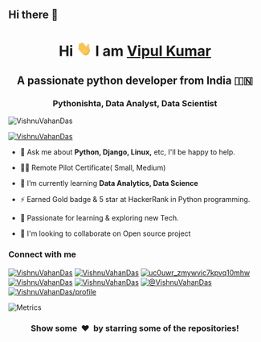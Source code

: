 ## Hi there 👋

<!--
**VishnuVahanDas/VishnuVahanDas** is a ✨ _special_ ✨ repository because its `README.md` (this file) appears on your GitHub profile.

Here are some ideas to get you started:

- 🔭 I’m currently working on ...
- 🌱 I’m currently learning ...
- 👯 I’m looking to collaborate on ...
- 🤔 I’m looking for help with ...
- 💬 Ask me about ...
- 📫 How to reach me: ...
- 😄 Pronouns: ...
- ⚡ Fun fact: ...
-->
<h1 align="center">Hi <img src="https://raw.githubusercontent.com/ABSphreak/ABSphreak/master/gifs/Hi.gif" height="30px"> I am <a href="vishnuvahan.com">Vipul Kumar</a></h1>
<h2 align="center">A passionate python developer from India 🇮🇳 </h2>
<h3 align="center">Pythonishta, Data Analyst, Data Scientist</h3>

<p align="left"> <img src="https://komarev.com/ghpvc/?username=VishnuVahanDas&label=Profile%20views&color=0e75b6&style=flat" alt="VishnuVahanDas" /> </p>

<p align="left"> <a href="https://github.com/ryo-ma/github-profile-trophy"><img src="https://github-profile-trophy.vercel.app/?username=its-kumar&theme=juicyfresh" alt="VishnuVahanDas" /></a> </p>

- 💬 Ask me about **Python, Django, Linux,** etc, I'll be happy to help.

- 👨‍💻 Remote Pilot Certificate( Small, Medium)

- 🌱 I’m currently learning **Data Analytics, Data Science**

- ⚡ Earned Gold badge & 5 star at HackerRank in Python programming.

- 🔭 Passionate for learning & exploring new Tech.

- 🤝 I'm looking to collaborate on Open source project

### Connect with me

<p align="left">
  <a href="https://www.linkedin.com/in/vishnuvahandas/" target="blank"><img align="center" src="https://raw.githubusercontent.com/rahuldkjain/github-profile-readme-generator/6253936f99716cd30c07055d5d10e9332af37171/src/images/icons/Social/linked-in-alt.svg" alt="VishnuVahanDas" height="30" width="40" /></a>
  <a href="https://instagram.com/vishnu.vahan.das" target="blank"><img align="center" src="https://raw.githubusercontent.com/rahuldkjain/github-profile-readme-generator/6253936f99716cd30c07055d5d10e9332af37171/src/images/icons/Social/instagram.svg" alt="VishnuVahanDas" height="30" width="40" /></a>
  <a href="https://www.youtube.com/channel/UC0UWR_ZmYwVic7KPVQ10mhw" target="blank"><img align="center" src="https://raw.githubusercontent.com/rahuldkjain/github-profile-readme-generator/6253936f99716cd30c07055d5d10e9332af37171/src/images/icons/Social/youtube.svg" alt="uc0uwr_zmywvic7kpvq10mhw" height="30" width="40" /></a>
  <a href="https://www.hackerrank.com/vishnuvahndas" target="blank"><img align="center" src="https://raw.githubusercontent.com/rahuldkjain/github-profile-readme-generator/6253936f99716cd30c07055d5d10e9332af37171/src/images/icons/Social/hackerrank.svg" alt="VishnuVahanDas" height="30" width="40" /></a>
  <a href="https://www.leetcode.com/iVishnuVahanDas" target="blank"><img align="center" src="https://raw.githubusercontent.com/rahuldkjain/github-profile-readme-generator/6253936f99716cd30c07055d5d10e9332af37171/src/images/icons/Social/leet-code.svg" alt="VishnuVahanDas" height="30" width="40" /></a>
  <a href="https://www.hackerearth.com/@VishnuVahanDas" target="blank"><img align="center" src="https://raw.githubusercontent.com/rahuldkjain/github-profile-readme-generator/6253936f99716cd30c07055d5d10e9332af37171/src/images/icons/Social/hackerearth.svg" alt="@VishnuVahanDas" height="30" width="40" /></a>
  <a href="https://auth.geeksforgeeks.org/user/VishnuVahanDas/profile" target="blank"><img align="center" src="https://raw.githubusercontent.com/rahuldkjain/github-profile-readme-generator/6253936f99716cd30c07055d5d10e9332af37171/src/images/icons/Social/geeks-for-geeks.svg" alt="VishnuVahanDas/profile" height="30" width="40" /></a>
</p>
<!--
### Analytics

  ![powerbi](https://img.shields.io/badge/PowerBI-F2C811?style=for-the-badge&logo=Power%20BI&logoColor=white)
  ![tableau](https://img.shields.io/badge/Tableau-E97627?style=for-the-badge&logo=Tableau&logoColor=white)
  ![plotly](https://img.shields.io/badge/Plotly-239120?style=for-the-badge&logo=plotly&logoColor=white)
  ![pandas](https://img.shields.io/badge/Pandas-2C2D72?style=for-the-badge&logo=pandas&logoColor=white)
  ![mysql](https://img.shields.io/badge/MySQL-005C84?style=for-the-badge&logo=mysql&logoColor=white)
  ![postgresql](https://img.shields.io/badge/PostgreSQL-316192?style=for-the-badge&logo=postgresql&logoColor=white)

### Machine Learning/AI

  ![tensorflow](https://img.shields.io/badge/TensorFlow-FF6F00?style=for-the-badge&logo=tensorflow&logoColor=white)
  ![sklearn](https://img.shields.io/badge/scikit_learn-F7931E?style=for-the-badge&logo=scikit-learn&logoColor=white)
  ![numpy](https://img.shields.io/badge/Numpy-777BB4?style=for-the-badge&logo=numpy&logoColor=white)
  ![opencv](https://img.shields.io/badge/OpenCV-27338e?style=for-the-badge&logo=OpenCV&logoColor=white)
-->
### Python Frameworks

  ![django](https://img.shields.io/badge/Django-092E20?style=for-the-badge&logo=django&logoColor=green)
  ![flask](https://img.shields.io/badge/Flask-000000?style=for-the-badge&logo=flask&logoColor=white)
  ![fastapi](https://img.shields.io/badge/fastapi-109989?style=for-the-badge&logo=FASTAPI&logoColor=white)
  ![dash](https://img.shields.io/badge/dash-008DE4?style=for-the-badge&logo=dash&logoColor=white)

### Programming Languages

  <a href="https://www.python.org" target="_blank"> <img src="https://raw.githubusercontent.com/devicons/devicon/master/icons/python/python-original.svg" alt="python" width="40" height="40"/> </a><a href="https://developer.mozilla.org/en-US/docs/Web/JavaScript" target="_blank"> <img src="https://raw.githubusercontent.com/devicons/devicon/master/icons/javascript/javascript-original.svg" alt="javascript" width="40" height="40"/> </a> <a href="https://www.cprogramming.com/" target="_blank"><img src="https://raw.githubusercontent.com/devicons/devicon/master/icons/c/c-original.svg" alt="c" width="40" height="40"/> </a> <a href="https://www.w3schools.com/cpp/" target="_blank"> <img src="https://raw.githubusercontent.com/devicons/devicon/master/icons/cplusplus/cplusplus-original.svg" alt="cplusplus" width="40" height="40"/> </a>

### Other

  ![linux](https://img.shields.io/badge/Linux-FCC624?style=for-the-badge&logo=linux&logoColor=black)

  <a href="https://www.credly.com/badges/9683e08e-37a8-4ec6-8036-2fb3f2707abc/public_url"><img src="https://images.credly.com/size/60x60/images/4136ced8-75d5-4afb-8677-40b6236e2672/azure-ai-fundamentals-600x600.png" /></a>
  <a href="https://www.credly.com/badges/7d9e01f7-efef-41b1-bcbc-ee5d79f9a229/public_url"><img src="https://images.credly.com/size/60x60/images/70eb1e3f-d4de-4377-a062-b20fb29594ea/azure-data-fundamentals-600x600.png" /></a>
  <a href="https://www.credly.com/badges/3dc3d119-0ec1-4698-b6dc-20b5da2956cf/public_url"><img src="https://images.credly.com/size/60x60/images/be8fcaeb-c769-4858-b567-ffaaa73ce8cf/image.png" /></a>
  <a href="https://www.credly.com/badges/b37d0e99-b4a8-4d1b-819b-d6bc23c56c60/public_url"><img src="https://images.credly.com/size/60x60/images/5c8fca38-b0d2-49e5-9ad2-f3f8e79b327f/azure-data-scientist-associate-600x600.png" /></a>

---

<p><img align="left" src="https://github-readme-stats.vercel.app/api/top-langs?username=its-kumar&show_icons=true&locale=en&layout=compact&theme=dark" alt="its-kumar" width=500/></p>

<p><img align="center" src="https://github-readme-stats.vercel.app/api?username=its-kumar&show_icons=true&locale=en&theme=onedark" alt="its-kumar" /></p>

<p><img align="center" src="https://github-readme-streak-stats.herokuapp.com/?user=its-kumar&theme=tokyonight" alt="its-kumar" /></p>

<!-- If you're using "main" as default branch -->
![Metrics](https://github.com/vishnuvahandas/vishnuvahandas/github-metrics.svg)

<h3 align="center">Show some &nbsp;❤️&nbsp; by starring some of the repositories!</h3>
